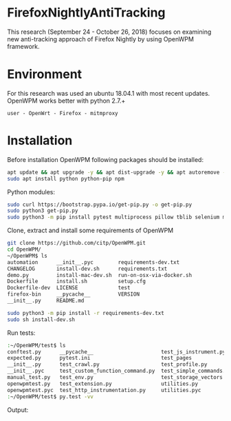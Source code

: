 # FirefoxNightlyAntiTracking
This research (September 24 - October 26, 2018) focuses on examining new anti-tracking approach of Firefox Nightly by using OpenWPM framework.

# Environment
For this research was used an ubuntu 18.04.1 with most recent updates. OpenWPM works better with python 2.7.+

```
user - OpenWrt - Firefox - mitmproxy
```


# Installation

Before installation  OpenWPM following packages should be installed:

```bash
apt update && apt upgrade -y && apt dist-upgrade -y && apt autoremove --purge -y && apt autoclean -y
sudo apt install python python-pip npm
``` 

Python modules:
```bash
sudo curl https://bootstrap.pypa.io/get-pip.py -o get-pip.py
sudo python3 get-pip.py 
sudo python3 -m pip install pytest multiprocess pillow tblib selenium mini-amf bs4 publicsuffix pyvirtualdisplay tabulate plyvel boto3 pandas pyarrow s3fs psutil
```

Clone, extract and install some requirements of OpenWPM
```bash
git clone https://github.com/citp/OpenWPM.git
cd OpenWPM/
~/OpenWPM$ ls
automation      __init__.pyc        requirements-dev.txt
CHANGELOG       install-dev.sh      requirements.txt
demo.py         install-mac-dev.sh  run-on-osx-via-docker.sh
Dockerfile      install.sh          setup.cfg
Dockerfile-dev  LICENSE             test
firefox-bin     __pycache__         VERSION
__init__.py     README.md

sudo python3 -m pip install -r requirements-dev.txt
sudo sh install-dev.sh
```

Run tests:
```bash
:~/OpenWPM/test$ ls
conftest.py      __pycache__                      test_js_instrument.py
expected.py      pytest.ini                       test_pages
__init__.py      test_crawl.py                    test_profile.py
__init__.pyc     test_custom_function_command.py  test_simple_commands.py
manual_test.py   test_env.py                      test_storage_vectors.py
openwpmtest.py   test_extension.py                utilities.py
openwpmtest.pyc  test_http_instrumentation.py     utilities.pyc
:~/OpenWPM/test$ py.test -vv
```

Output:

